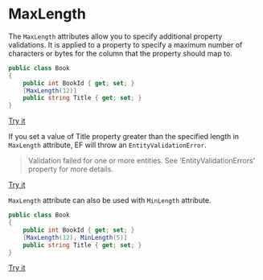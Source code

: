 # MaxLength

The `MaxLength` attributes allow you to specify additional property validations. It is applied to a property to specify a maximum number of characters or bytes for the column that the property should map to.

```csharp
public class Book
{
    public int BookId { get; set; }
    [MaxLength(12)]
    public string Title { get; set; }
}
```
[Try it](https://dotnetfiddle.net/Zj2xjQ)

If you set a value of Title property greater than the specified length in `MaxLength` attribute, EF will throw an `EntityValidationError`.

> Validation failed for one or more entities. See 'EntityValidationErrors' property for more details.

[Try it](https://dotnetfiddle.net/cU0j7q)

`MaxLength` attribute can also be used with `MinLength` attribute.

```csharp
public class Book
{
    public int BookId { get; set; }
    [MaxLength(12), MinLength(5)]
    public string Title { get; set; }
}
```

[Try it](https://dotnetfiddle.net/WEeLzB)